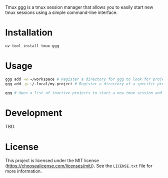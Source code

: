Tmux ggg is a tmux session manager that allows you to easily start new tmux sessions using a simple command-line interface.

# Installation

```bash
uv tool install tmux-ggg
```

# Usage

```bash
ggg add -w ~/workspace # Register a directory for ggg to look for projects
ggg add -p ~/.local/my-project # Register a directory of a specific project

ggg # Open a list of inactive projects to start a new tmux session and attach to it
```


# Development

TBD.


# License

This project is licensed under the MIT license (https://choosealicense.com/licenses/mit/).
See the `LICENSE.txt` file for more information.
